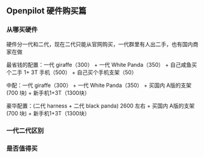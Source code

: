 ## Openpilot 硬件购买篇

### 从哪买硬件
硬件分一代和二代，现在二代只能从官网购买，一代群里有人出二手，也有国内商家在做


最省钱的配置：一代 giraffe（300） + 一代 White Panda（350） + 自己咸鱼买个二手 1+ 3T 手机（500） + 自己买个手机支架（50）

中配：一代 giraffe（300） + 一代 White Panda（350） + 买国内 A版的支架(700 块) + 新手机1+3T（1300块）

豪华配置：(二代 harness + 二代 black panda) 2600 左右 + 买国内 A版的支架(700 块) + 新手机1+3T（1300块）


### 一代二代区别


### 是否值得买
